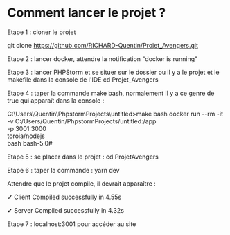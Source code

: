 # Comment lancer le projet ?

Etape 1 : cloner le projet

git clone https://github.com/RICHARD-Quentin/Projet_Avengers.git

Etape 2 : lancer docker, attendre la notification "docker is running"

Etape 3 : lancer PHPStorm et se situer sur le dossier ou il y a le projet et le makefile dans la console de l'IDE
cd Projet_Avengers

Etape 4 : taper la commande make bash, normalement il y a ce genre de truc qui apparaît dans la console :

C:\Users\Quentin\PhpstormProjects\untitled>make bash
docker run --rm -it \
                -v C:/Users/Quentin/PhpstormProjects/untitled:/app \
                 -p 3001:3000 \
                 toroia/nodejs \
                 bash
bash-5.0#

Etape 5 : se placer dans le projet : cd ProjetAvengers

Etape 6 : taper la commande : yarn dev

Attendre que le projet compile, il devrait apparaître :

✔ Client
  Compiled successfully in 4.55s

✔ Server
  Compiled successfully in 4.32s
  
Etape 7 : localhost:3001 pour accéder au site
